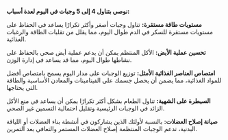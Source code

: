 **نوصي بتناول 4 إلى 5 وجبات في اليوم لعدة أسباب:**

**مستويات طاقة مستقرة:** تناول وجبات أصغر وأكثر تكرارًا يساعد في الحفاظ على مستويات مستقرة للسكر في الدم طوال اليوم، مما يقلل من تقلبات الطاقة والرغبات الغذائية.

**تحسين عملية الأيض:** الأكل المنتظم يمكن أن يدعم عملية أيض صحي بالحفاظ على نشاطها طوال اليوم، مما قد يساعد في إدارة الوزن.

**امتصاص العناصر الغذائية الأمثل:** توزيع الوجبات على مدار اليوم يسمح بامتصاص أفضل للمواد الغذائية، مما يضمن أن يحصل جسمك على الفيتامينات والمعادن الأساسية والطاقة التي يحتاجها.

**السيطرة على الشهية:** تناول الطعام بشكل أكثر تكرارًا يمكن أن يساعد في منع الأكل الزائد في الوجبات الرئيسية وتقليل احتمالية التسمين غير الصحي.

**صيانة إصلاح العضلات:** بالنسبة لأولئك الذين يشاركون في أنشطة بناء العضلات أو اللياقة البدنية، تدعم الوجبات المنتظمة إصلاح العضلات المستمر والتعافي بعد التمرين.
